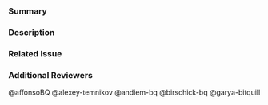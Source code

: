 
### Summary

<!--- General summary / title -->

### Description

<!--- Details of what you changed -->

### Related Issue

<!--- Link to issue where this is tracked -->

### Additional Reviewers
@affonsoBQ
@alexey-temnikov
@andiem-bq
@birschick-bq
@garya-bitquill
<!-- Any additional reviewers -->

